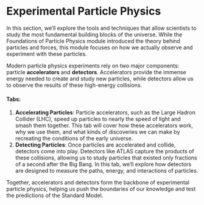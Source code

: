 # Experimental Particle Physics
In this section, we’ll explore the tools and techniques that allow scientists to study the most fundamental building blocks of the universe. While the Foundations of Particle Physics module introduced the theory behind particles and forces, this module focuses on how we actually observe and experiment with these particles.

Modern particle physics experiments rely on two major components: particle **accelerators** and **detectors**. Accelerators provide the immense energy needed to create and study new particles, while detectors allow us to observe the results of these high-energy collisions.

#### Tabs:
1. **Accelerating Particles**: Particle accelerators, such as the Large Hadron Collider (LHC), speed up particles to nearly the speed of light and smash them together. This tab will cover how these accelerators work, why we use them, and what kinds of discoveries we can make by recreating the conditions of the early universe.
2. **Detecting Particles**: Once particles are accelerated and collide, detectors come into play. Detectors like ATLAS capture the products of these collisions, allowing us to study particles that existed only fractions of a second after the Big Bang. In this tab, we’ll explore how detectors are designed to measure the paths, energy, and interactions of particles.

Together, accelerators and detectors form the backbone of experimental particle physics, helping us push the boundaries of our knowledge and test the predictions of the Standard Model.
